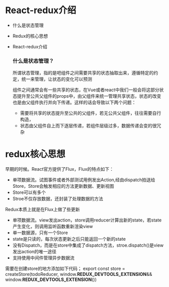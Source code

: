 # React-redux介绍
* 什么是状态管理
* Redux的核心思想
* React-redux介绍
  
  ### 什么是状态管理？

  所谓状态管理，指的是吧组件之间需要共享的状态抽取出来，遵循特定的约定，统一来管理，让状态的变化可以预测

  组件之间通常会有一些共享的状态，在Vue或者react中我们一般会将这部分状态提升至公共父组件的props中，由父组件来统一管理共享状态，状态的改变也是由父组件执行并向下传递。这样的话会导致以下两个问题：

  * 需要将共享的状态提升至公共的父组件，若无公共父组件，往往需要自行构造，
  * 状态由父组件自上而下逐层传递，若组件层级过多，数据传递会变的很冗杂


# redux核心思想
 早期的时候。React官方提供了Flux，Flux的特点如下：
 * 单项数据流。试图事件或者外部测试用例发出Action,经由dispatch拍送给Store，Store会触发相应的方法更新数据、更新视图
 * Store可以有多个
 * Stroe不仅存放数据，还封装了处理数据的方法

 Redux本质上就是在Flux上做了些更新

 * 单项数据流。view发出action，store调用reducer计算出新的state，若state产生变化，则调用监听函数重新渲染view
 * 单一数据源，只有一个Store
 * state是只读的，每次状态更新之后只能返回一个新的state
 * 没有Dispatch，而是在store中集成了dispatch方法，stroe.dispatch()是view发出action的唯一途径
 * 支持使用中间件管理异步数据流


需要在创建store的地方添加如下代码；
export const store = createStore(todoReducer, window.__REDUX_DEVTOOLS_EXTENSION__&& window.__REDUX_DEVTOOLS_EXTENSION__())